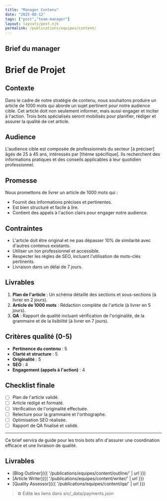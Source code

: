 ```yaml
---
title: "Manager Contenu"
date: "2025-08-12"
tags: ["post","team-manager"]
layout: layouts/post.njk
permalink: /publications/equipes/content/
---
```

## Brief du manager

# Brief de Projet

## Contexte
Dans le cadre de notre stratégie de contenu, nous souhaitons produire un article de 1000 mots qui aborde un sujet pertinent pour notre audience cible. Cet article doit non seulement informer, mais aussi engager et inciter à l'action. Trois bots spécialisés seront mobilisés pour planifier, rédiger et assurer la qualité de cet article.

## Audience
L'audience cible est composée de professionnels du secteur [à préciser] âgés de 25 à 45 ans, intéressés par [thème spécifique]. Ils recherchent des informations pratiques et des conseils applicables à leur quotidien professionnel.

## Promesse
Nous promettons de livrer un article de 1000 mots qui :
- Fournit des informations précises et pertinentes.
- Est bien structuré et facile à lire.
- Contient des appels à l'action clairs pour engager notre audience.

## Contraintes
- L'article doit être original et ne pas dépasser 10% de similarité avec d'autres contenus existants.
- Utiliser un ton professionnel et accessible.
- Respecter les règles de SEO, incluant l'utilisation de mots-clés pertinents.
- Livraison dans un délai de 7 jours.

## Livrables
1. **Plan de l'article** : Un schéma détaillé des sections et sous-sections (à livrer en 2 jours).
2. **Article de 1000 mots** : Rédaction complète de l'article (à livrer en 5 jours).
3. **QA** : Rapport de qualité incluant vérification de l'originalité, de la grammaire et de la lisibilité (à livrer en 7 jours).

## Critères qualité (0-5)
- **Pertinence du contenu** : 5
- **Clarté et structure** : 5
- **Originalité** : 5
- **SEO** : 4
- **Engagement (appels à l'action)** : 4

## Checklist finale
- [ ] Plan de l'article validé.
- [ ] Article rédigé et formaté.
- [ ] Vérification de l'originalité effectuée.
- [ ] Relecture pour la grammaire et l'orthographe.
- [ ] Optimisation SEO réalisée.
- [ ] Rapport de QA finalisé et validé. 

---

Ce brief servira de guide pour les trois bots afin d'assurer une coordination efficace et une livraison de qualité.

## Livrables
- [Blog Outliner]({{ '/publications/equipes/content/outline/' | url }})
- [Article Writer]({{ '/publications/equipes/content/writer/' | url }})
- [Quality Assessor]({{ '/publications/equipes/content/qa/' | url }})

> ⚙️ Édite les liens dans src/_data/payments.json
